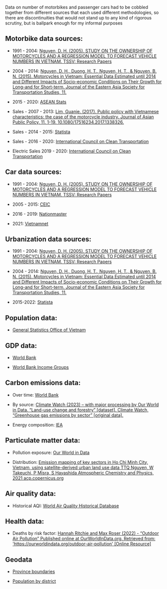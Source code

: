 Data on number of motorbikes and passenger cars had to be cobbled together from different sources that each used different methodologies, so there are discontinuities that would not stand up to any kind of rigorous scrutiny, but is ballpark enough for my informal purposes

## Motorbike data sources:
* 1991 - 2004: [Nguyen, D. H. (2005). STUDY ON THE OWNERSHIP OF MOTORCYCLES AND A REGRESSION MODEL TO FORECAST VEHICLE NUMBERS IN VIETNAM. TSSV: Research Papers](https://www.academia.edu/7106120/STUDY_ON_THE_OWNERSHIP_OF_MOTORCYCLES_AND_A_REGRESSION_MODEL_TO_FORECAST_VEHICLE_NUMBERS_IN_VIETNAM) 

* 2004 - 2014: [Nguyen, D. H., Duong, H. T., Nguyen, H. T., & Nguyen, B. N. (2015). Motorcycles in Vietnam: Essential Data Estimated until 2014 and Different Impacts of Socio-economic Conditions on Their Growth for Long-and for Short-term. Journal of the Eastern Asia Society for Transportation Studies, 11.](https://doi.org/10.11175/easts.11.1945)

* 2015 - 2020: [ASEAN Stats](https://data.aseanstats.org/indicator/ASE.TRP.ROD.B.011)

* Sales - 2007 - 2013: [Lim, Guanie. (2017). Public policy with Vietnamese characteristics: the case of the motorcycle industry. Journal of Asian Public Policy. 11. 1-19. 10.1080/17516234.2017.1338326.](https://www.researchgate.net/publication/317414396_Public_policy_with_Vietnamese_characteristics_the_case_of_the_motorcycle_industry/) 
* Sales - 2014 - 2015: [Statista](https://www.statista.com/outlook/mmo/motorcycles/vietnam#unit-sales)
* Sales - 2016 - 2020: [International Council on Clean Transportation](https://theicct.org/wp-content/uploads/2022/02/2w-vietnam-baseline-analysis-2019-and-2020.pdf)
* Electric Sales 2019 - 2020: [International Council on Clean Transportation](https://theicct.org/wp-content/uploads/2022/02/2w-vietnam-baseline-analysis-2019-and-2020.pdf)

## Car data sources:
* 1991 - 2004: [Nguyen, D. H. (2005). STUDY ON THE OWNERSHIP OF MOTORCYCLES AND A REGRESSION MODEL TO FORECAST VEHICLE NUMBERS IN VIETNAM. TSSV: Research Papers](https://www.academia.edu/7106120/STUDY_ON_THE_OWNERSHIP_OF_MOTORCYCLES_AND_A_REGRESSION_MODEL_TO_FORECAST_VEHICLE_NUMBERS_IN_VIETNAM) 

* 2005 - 2015: [CEIC](https://www.ceicdata.com/en/indicator/vietnam/motor-vehicle-registered)

* 2016 - 2019: [Nationmaster](https://www.nationmaster.com/nmx/timeseries/vietnam-global-passenger-cars-in-use )

* 2021: [Vietnamnet](https://vietnamnet.vn/en/most-vietnamese-need-about-12-years-of-savings-to-buy-a-car-2035656.html )

## Urbanization data sources:
* 1991 - 2004: [Nguyen, D. H. (2005). STUDY ON THE OWNERSHIP OF MOTORCYCLES AND A REGRESSION MODEL TO FORECAST VEHICLE NUMBERS IN VIETNAM. TSSV: Research Papers](https://www.academia.edu/7106120/STUDY_ON_THE_OWNERSHIP_OF_MOTORCYCLES_AND_A_REGRESSION_MODEL_TO_FORECAST_VEHICLE_NUMBERS_IN_VIETNAM) 

* 2004 - 2014: [Nguyen, D. H., Duong, H. T., Nguyen, H. T., & Nguyen, B. N. (2015). Motorcycles in Vietnam: Essential Data Estimated until 2014 and Different Impacts of Socio-economic Conditions on Their Growth for Long-and for Short-term. Journal of the Eastern Asia Society for Transportation Studies, 11.](https://doi.org/10.11175/easts.11.1945)

* 2015-2022: [Statista](https://www.statista.com/statistics/444882/urbanization-in-vietnam/ )

## Population data: 

* [General Statistics Office of Vietnam](https://www.gso.gov.vn/en)

## GDP data:
* [World Bank](https://data.worldbank.org/indicator/NY.GDP.PCAP.CD?locations=VN)

* [World Bank Income Groups](https://datahelpdesk.worldbank.org/knowledgebase/articles/906519-world-bank-country-and-lending-groups)

## Carbon emissions data:
* Over time: [World Bank](https://data.worldbank.org/indicator/EN.ATM.CO2E.KT?end=2021&locations=VN&start=1961&view=chart&year=2019)

* By source: [Climate Watch (2023) – with major processing by Our World in Data. “Land-use change and forestry” [dataset]. Climate Watch, “Greenhouse gas emissions by sector” [original data].](https://ourworldindata.org/grapher/ghg-emissions-by-sector?tab=table&time=latest&country=~VNM)

* Energy composition: [IEA](https://www.iea.org/countries/viet-nam/energy-mix)

## Particulate matter data:
* Pollution exposure: [Our World in Data](https://ourworldindata.org/grapher/exposure-pollution-above-who-targets?time=earliest..2017&country=~VNM)

* Distribution:  [Emission mapping of key sectors in Ho Chi Minh City, Vietnam, using satellite-derived urban land use data
TTQ Nguyen, W Takeuchi, P Misra, S Hayashida
Atmospheric Chemistry and Physics, 2021 acp.copernicus.org](https://acp.copernicus.org/articles/21/2795/2021/acp-21-2795-2021.pdf)

## Air quality data:
* Historical AQI: [World Air Quality Historical Database](https://aqicn.org/historical/)
<!-- * Historical PM 2.5 concentrations: [US Department of State](https://www.airnow.gov/international/us-embassies-and-consulates/#Vietnam$Hanoi) -->

## Health data:
* Deaths by risk factor: [Hannah Ritchie and Max Roser (2022) - “Outdoor Air Pollution” Published online at OurWorldInData.org. Retrieved from: 'https://ourworldindata.org/outdoor-air-pollution' [Online Resource]](https://ourworldindata.org/outdoor-air-pollution)

## Geodata
* [Province boundaries](https://github.com/nguyenduy1133/Free-GIS-Data/blob/c1a1dc5adae1a80ecbff77ae88bd758801004de9/VietNam/Administrative/Provinces_included_Paracel_SpratlyIslands_combine.geojson?raw=true)

* [Population by district](https://data.opendevelopmentmekong.net/dataset/6f054351-bf2c-422e-8deb-0a511d63a315/resource/78b3fb31-8c96-47d3-af64-d1a6e168e2ea/download/diaphanhuyen.geojson)